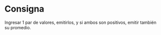 # Consigna
 Ingresar 1 par de valores, emitirlos,  y si ambos son positivos, emitir también su promedio.